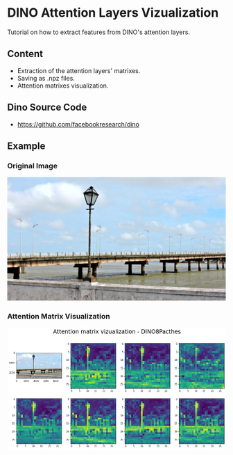 # DINO Attention Layers Vizualization

Tutorial on how to extract features from DINO's attention layers.

## Content
- Extraction of the attention layers' matrixes.
- Saving as .npz files.
- Attention matrixes visualization.

## Dino Source Code
- https://github.com/facebookresearch/dino

## Example
### Original Image
![alt text](https://github.com/matheusboaro/dino-feature-extraction-dataset/blob/main/FSCN2928.JPG)

### Attention Matrix Visualization

![alt text](https://github.com/matheusboaro/dino-feature-extraction-dataset/blob/main/att_matrix.png)
